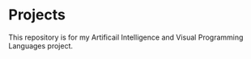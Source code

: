 Projects
========

This repository is for my Artificail Intelligence and Visual Programming Languages project.
